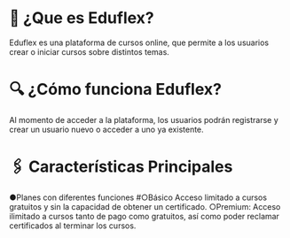 # 📌 ¿Que es Eduflex?
Eduflex es una plataforma de cursos online, que permite a los usuarios crear o iniciar cursos sobre distintos temas.

# 🔍 ¿Cómo funciona Eduflex?
Al momento de acceder a la plataforma, los usuarios podrán registrarse y crear un usuario nuevo o acceder a uno ya existente.

# 🖇 Características Principales
●Planes con diferentes funciones
 #○Básico
 Acceso limitado a cursos gratuitos y sin la capacidad de obtener un certificado.
 ○Premium: Acceso ilimitado a cursos tanto de pago como gratuitos, así como poder reclamar certificados al terminar los cursos.
